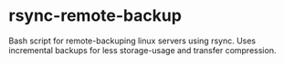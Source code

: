 # rsync-remote-backup
Bash script for remote-backuping linux servers using rsync. Uses incremental backups for less storage-usage and transfer compression.

